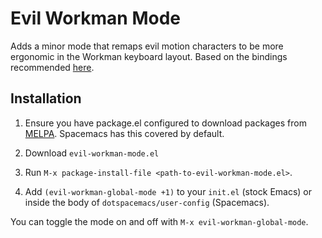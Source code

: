 # Evil Workman Mode

Adds a minor mode that remaps evil motion characters to be more ergonomic in the
Workman keyboard layout. Based on the bindings recommended [here][1].

## Installation

1. Ensure you have package.el configured to download packages from [MELPA][].
   Spacemacs has this covered by default.

2. Download `evil-workman-mode.el`

3. Run `M-x package-install-file <path-to-evil-workman-mode.el>`.

4. Add `(evil-workman-global-mode +1)` to your `init.el` (stock Emacs) or inside the
   body of `dotspacemacs/user-config` (Spacemacs).

You can toggle the mode on and off with `M-x evil-workman-global-mode`.

[1]: https://coderwall.com/p/spticw/vim-keybindings-for-workman "Vim Keybindings for Workman"
[MELPA]: http://melpa.org/#/getting-started "MELPA: Getting started"
